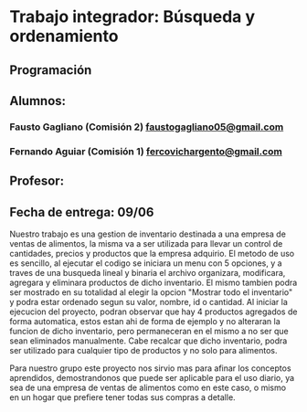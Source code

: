 # Trabajo integrador: Búsqueda y ordenamiento 
## Programación

## Alumnos: 
### Fausto Gagliano (Comisión 2) faustogagliano05@gmail.com 
### Fernando Aguiar (Comisión 1) fercovichargento@gmail.com



## Profesor: 
## Fecha de entrega: 09/06

Nuestro trabajo es una gestion de inventario destinada a una empresa de ventas de alimentos, la misma va a ser utilizada para llevar un control de cantidades, precios y productos que la empresa adquirio.
El metodo de uso es sencillo, al ejecutar el codigo se iniciara un menu con 5 opciones, y a traves de una busqueda lineal y binaria el archivo organizara, modificara, agregara y eliminara productos de dicho inventario.
El mismo tambien podra ser mostrado en su totalidad al elegir la opcion "Mostrar todo el inventario" y podra estar ordenado segun su valor, nombre, id o cantidad. Al iniciar la ejecucion del proyecto, podran observar
que hay 4 productos agregados de forma automatica, estos estan ahi de forma de ejemplo y no alteraran la funcion de dicho inventario, pero permaneceran en el mismo a no ser que sean eliminados manualmente.
Cabe recalcar que dicho inventario, podra ser utilizado para cualquier tipo de productos y no solo para alimentos.

Para nuestro grupo este proyecto nos sirvio mas para afinar los conceptos aprendidos, demostrandonos que puede ser aplicable para el uso diario, ya sea de una empresa de ventas de alimentos como en este caso, o mismo
en un hogar que prefiere tener todas sus compras a detalle.


